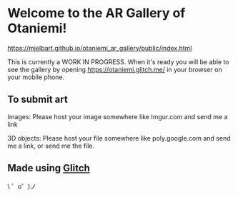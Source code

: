 Welcome to the AR Gallery of Otaniemi!
=================
https://mjelbart.github.io/otaniemi_ar_gallery/public/index.html

This is currently a WORK IN PROGRESS. When it's ready you will be able to see the gallery by opening https://otaniemi.glitch.me/ in your browser on your mobile phone.


To submit art
------------

Images: Please host your image somewhere like Imgur.com and send me a link

3D objects: Please host your file somewhere like poly.google.com and send me a link, or send me the file.

Made using [Glitch](https://glitch.com/)
-------------------

\ ゜o゜)ノ

